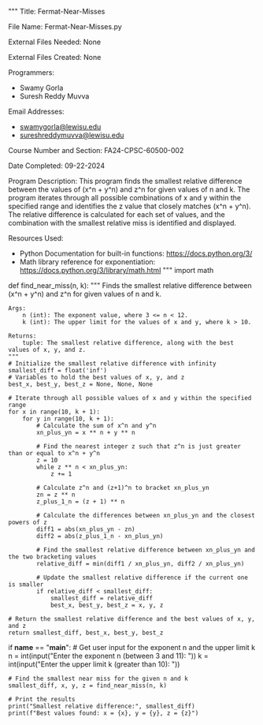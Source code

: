 """
Title: Fermat-Near-Misses

File Name: Fermat-Near-Misses.py

External Files Needed: None

External Files Created: None

Programmers: 
- Swamy Gorla
- Suresh Reddy Muvva

Email Addresses: 
- swamygorla@lewisu.edu
- sureshreddymuvva@lewisu.edu

Course Number and Section: FA24-CPSC-60500-002

Date Completed: 09-22-2024

Program Description:
This program finds the smallest relative difference between the values of (x^n + y^n) and z^n 
for given values of n and k. The program iterates through all possible combinations of x and y 
within the specified range and identifies the z value that closely matches (x^n + y^n). The 
relative difference is calculated for each set of values, and the combination with the smallest 
relative miss is identified and displayed.

Resources Used:
- Python Documentation for built-in functions: https://docs.python.org/3/
- Math library reference for exponentiation: https://docs.python.org/3/library/math.html
"""
import math

def find_near_miss(n, k):
    """
    Finds the smallest relative difference between (x^n + y^n) and z^n for given values of n and k.

    Args:
        n (int): The exponent value, where 3 <= n < 12.
        k (int): The upper limit for the values of x and y, where k > 10.

    Returns:
        tuple: The smallest relative difference, along with the best values of x, y, and z.
    """
    # Initialize the smallest relative difference with infinity
    smallest_diff = float('inf')
    # Variables to hold the best values of x, y, and z
    best_x, best_y, best_z = None, None, None

    # Iterate through all possible values of x and y within the specified range
    for x in range(10, k + 1):
        for y in range(10, k + 1):
            # Calculate the sum of x^n and y^n
            xn_plus_yn = x ** n + y ** n

            # Find the nearest integer z such that z^n is just greater than or equal to x^n + y^n
            z = 10
            while z ** n < xn_plus_yn:
                z += 1

            # Calculate z^n and (z+1)^n to bracket xn_plus_yn
            zn = z ** n
            z_plus_1_n = (z + 1) ** n

            # Calculate the differences between xn_plus_yn and the closest powers of z
            diff1 = abs(xn_plus_yn - zn)
            diff2 = abs(z_plus_1_n - xn_plus_yn)

            # Find the smallest relative difference between xn_plus_yn and the two bracketing values
            relative_diff = min(diff1 / xn_plus_yn, diff2 / xn_plus_yn)

            # Update the smallest relative difference if the current one is smaller
            if relative_diff < smallest_diff:
                smallest_diff = relative_diff
                best_x, best_y, best_z = x, y, z

    # Return the smallest relative difference and the best values of x, y, and z
    return smallest_diff, best_x, best_y, best_z

if __name__ == "__main__":
    # Get user input for the exponent n and the upper limit k
    n = int(input("Enter the exponent n (between 3 and 11): "))
    k = int(input("Enter the upper limit k (greater than 10): "))

    # Find the smallest near miss for the given n and k
    smallest_diff, x, y, z = find_near_miss(n, k)

    # Print the results
    print("Smallest relative difference:", smallest_diff)
    print(f"Best values found: x = {x}, y = {y}, z = {z}")
